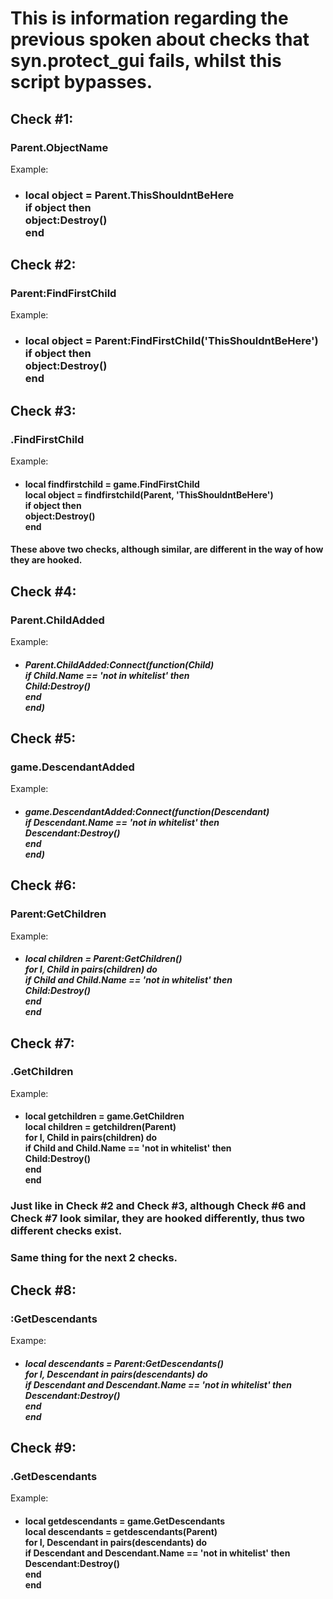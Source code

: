 # This is information regarding the previous spoken about checks that syn.protect_gui fails, whilst this script bypasses.

## Check \#1:
### Parent.ObjectName
Example:
- ### local object = Parent.ThisShouldntBeHere<br>if object then<br>object:Destroy()<br>end

## Check \#2:
### Parent:FindFirstChild
Example:
- ### local object = Parent:FindFirstChild('ThisShouldntBeHere')<br>if object then<br>object:Destroy()<br>end

## Check \#3:
### .FindFirstChild
Example:
- #### local findfirstchild = game.FindFirstChild <br>local object = findfirstchild(Parent, 'ThisShouldntBeHere')<br>if object then<br>object:Destroy()<br>end

#### These above two checks, although similar, are different in the way of how they are hooked. <!--<br></br>Check \#2 is hooked through the game's metamethod, whilst Check \#3 is hooked through the Parent.FindFirstChild function. <br></br> The detection used in Check \#3 is quite common as saving the game or another object's function to a variable and then calling that function with the first argument of the actual object (in this case the parent) is common as doing this allows you to not need to use the : operator getting the desired function every time and instead just use the saved function (that wouldn't change in the first place, meaning you would not need to get the desired every time) which can pose as a performance boost.-->

## Check \#4:
### Parent.ChildAdded
Example:
- ##### Parent.ChildAdded:Connect(function(Child)<br>if Child.Name == 'not in whitelist' then<br>Child:Destroy()<br>end<br>end)

## Check \#5:
### game.DescendantAdded
Example:
- ##### game.DescendantAdded:Connect(function(Descendant)<br>if Descendant.Name == 'not in whitelist' then<br>Descendant:Destroy()<br>end<br>end)

## Check \#6:
### Parent:GetChildren
Example:
- ##### local children = Parent:GetChildren()<br>for I, Child in pairs(children) do<br>if Child and Child.Name == 'not in whitelist' then<br>Child:Destroy()<br>end<br>end

## Check \#7:
### .GetChildren
Example:
- #### local getchildren = game.GetChildren <br>local children = getchildren(Parent)<br>for I, Child in pairs(children) do<br>if Child and Child.Name == 'not in whitelist' then<br>Child:Destroy()<br>end<br>end

### Just like in Check \#2 and Check \#3, although Check \#6 and Check \#7 look similar, they are hooked differently, thus two different checks exist.
### Same thing for the next 2 checks.

## Check \#8:
### :GetDescendants
Exampe:
- ##### local descendants = Parent:GetDescendants()<br>for I, Descendant in pairs(descendants) do<br>if Descendant and Descendant.Name == 'not in whitelist' then<br>Descendant:Destroy()<br>end<br>end

## Check \#9:
### .GetDescendants
Example:
- #### local getdescendants = game.GetDescendants <br>local descendants = getdescendants(Parent)<br>for I, Descendant in pairs(descendants) do<br>if Descendant and Descendant.Name == 'not in whitelist' then<br>Descendant:Destroy()<br>end<br>end
